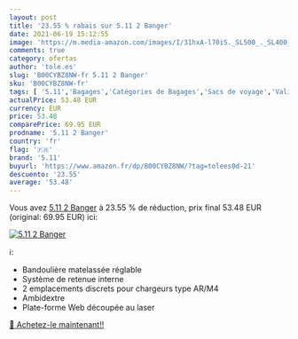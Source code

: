 ```yaml
---
layout: post
title: '23.55 % rabais sur 5.11 2 Banger'
date: 2021-06-19 15:12:55
image: 'https://m.media-amazon.com/images/I/31hxA-l70iS._SL500_._SL400_.jpg'
comments: true
category: ofertas
author: 'tole.es'
slug: 'B00CYBZ8NW-fr 5.11 2 Banger'
sku: 'B00CYBZ8NW-fr'
tags: [ '5.11','Bagages','Catégories de Bagages','Sacs de voyage','Valises et sacs de voyage', ]
actualPrice: 53.48 EUR
currency: EUR
price: 53.48
comparePrice: 69.95 EUR
prodname: '5.11 2 Banger'
country: 'fr'
flag: '🇫🇷'
brand: '5.11'
buyurl: 'https://www.amazon.fr/dp/B00CYBZ8NW/?tag=tolees0d-21'
descuento: '23.55'
average: '53.48'
---
```


Vous avez [5.11 2 Banger](https://www.amazon.fr/dp/B00CYBZ8NW/?tag=tolees0d-21)  à  23.55 % de réduction, prix final  53.48 EUR (original: 69.95 EUR) ici:

[![5.11 2 Banger](https://m.media-amazon.com/images/I/31hxA-l70iS._SL500_._SL400_.jpg)](https://www.amazon.fr/dp/B00CYBZ8NW/?tag=tolees0d-21)

ℹ️:

- Bandoulière matelassée réglable
- Système de retenue interne
- 2 emplacements discrets pour chargeurs type AR/M4
- Ambidextre
- Plate-forme Web découpée au laser

[🛒 Achetez-le maintenant!!](https://www.amazon.fr/dp/B00CYBZ8NW/?tag=tolees0d-21)
